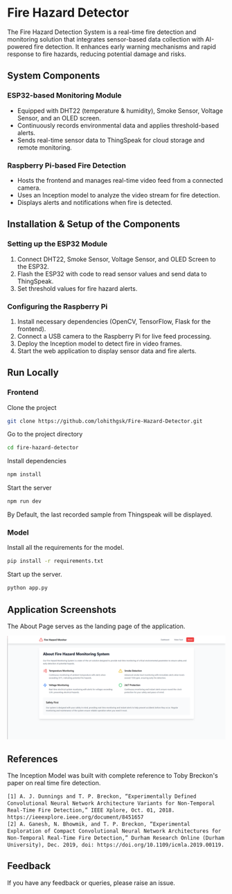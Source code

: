# Fire Hazard Detector

The Fire Hazard Detection System is a real-time fire detection and monitoring solution that integrates sensor-based data collection with AI-powered fire detection. It enhances early warning mechanisms and rapid response to fire hazards, reducing potential damage and risks.

## System Components
### ESP32-based Monitoring Module
- Equipped with DHT22 (temperature & humidity), Smoke Sensor, Voltage Sensor, and an OLED screen.
- Continuously records environmental data and applies threshold-based alerts.
- Sends real-time sensor data to ThingSpeak for cloud storage and remote monitoring.

### Raspberry Pi-based Fire Detection
- Hosts the frontend and manages real-time video feed from a connected camera.
- Uses an Inception model to analyze the video stream for fire detection.
- Displays alerts and notifications when fire is detected.

## Installation & Setup of the Components
### Setting up the ESP32 Module
1. Connect DHT22, Smoke Sensor, Voltage Sensor, and OLED Screen to the ESP32.
2. Flash the ESP32 with code to read sensor values and send data to ThingSpeak.
3. Set threshold values for fire hazard alerts.

### Configuring the Raspberry Pi
1. Install necessary dependencies (OpenCV, TensorFlow, Flask for the frontend).
2. Connect a USB camera to the Raspberry Pi for live feed processing.
3. Deploy the Inception model to detect fire in video frames.
4. Start the web application to display sensor data and fire alerts.

## Run Locally

### Frontend

Clone the project

```bash
git clone https://github.com/lohithgsk/Fire-Hazard-Detector.git
```

Go to the project directory

```bash
cd fire-hazard-detector
```

Install dependencies

```bash
npm install
```

Start the server

```bash
npm run dev
```

By Default, the last recorded sample from Thingspeak will be displayed. 

### Model

Install all the requirements for the model.
```bash
pip install -r requirements.txt
```
Start up the server.
```bash
python app.py
```

## Application Screenshots

The About Page serves as the landing page of the application. 

![About Page](https://github.com/lohithgsk/Fire-Hazard-Detector/blob/main/images/About.png)


## References

The Inception Model was built with complete reference to Toby Breckon's paper on real time fire detection.
```
[1] A. J. Dunnings and T. P. Breckon, “Experimentally Defined Convolutional Neural Network Architecture Variants for Non-Temporal Real-Time Fire Detection,” IEEE Xplore, Oct. 01, 2018. https://ieeexplore.ieee.org/document/8451657
[2] A. Ganesh, N. Bhowmik, and T. P. Breckon, “Experimental Exploration of Compact Convolutional Neural Network Architectures for Non-Temporal Real-Time Fire Detection,” Durham Research Online (Durham University), Dec. 2019, doi: https://doi.org/10.1109/icmla.2019.00119.‌
```

## Feedback

If you have any feedback or queries, please raise an issue.
